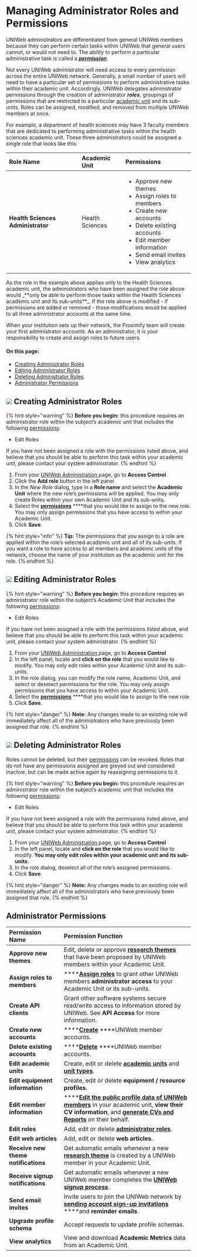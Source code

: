 # Managing Administrator Roles and Permissions

UNIWeb administrators are differentiated from general UNIWeb members because they can perform certain tasks within UNIWeb that general users cannot, or would not need to. The ability to perform a particular administrative task is called a [_**permission**_](managing-administrator-roles-and-permissions.md#administrator-permissions).

Not every UNIWeb administrator will need access to every permission across the entire UNIWeb network. Generally, a small number of users will need to have a particular set of permissions to perform administrative tasks within their academic unit. Accordingly, UNIWeb delegates administrator permissions through the creation of administrator _**roles**_, groupings of permissions that are restricted to a particular [academic unit](../academic-units/) and its sub-units. Roles can be assigned, modified, and removed from multiple UNIWeb members at once.

For example, a department of health sciences may have 3 faculty members that are dedicated to performing administrative tasks within the health sciences academic unit. These three administrators could be assigned a single role that looks like this:

<table>
  <thead>
    <tr>
      <th style="text-align:left">Role Name</th>
      <th style="text-align:left">Academic Unit</th>
      <th style="text-align:left">Permissions</th>
    </tr>
  </thead>
  <tbody>
    <tr>
      <td style="text-align:left"><b>Health Sciences Administrator</b>
      </td>
      <td style="text-align:left">Health Sciences</td>
      <td style="text-align:left">
        <ul>
          <li>Approve new themes</li>
          <li>Assign roles to members</li>
          <li>Create new accounts</li>
          <li>Delete existing accounts</li>
          <li>Edit member information</li>
          <li>Send email invites</li>
          <li>View analytics</li>
        </ul>
      </td>
    </tr>
  </tbody>
</table>As the role in the example above applies only to the Health Sciences academic unit, the administrators who have been assigned the role above would _**only be able to perform those tasks within the Health Sciences academic unit and its sub-units**_. If the role above is modified - if permissions are added or removed - those modifications would be applied to all three administrator accounts at the same time.

When your institution sets up their network, the Proximify team will create your first administrator accounts. As an administrator, it is your responsibility to create and assign roles to future users.

#### On this page:

* [Creating Administrator Roles](managing-administrator-roles-and-permissions.md#creating-administrator-roles)
* [Editing Administrator Roles](managing-administrator-roles-and-permissions.md#editing-administrator-roles)
* [Deleting Administrator Roles](managing-administrator-roles-and-permissions.md#deleting-administrator-roles)
* [Administrator Permissions](managing-administrator-roles-and-permissions.md#administrator-permissions)

## ![](../../.gitbook/assets/key.svg) Creating Administrator Roles

{% hint style="warning" %}
**Before you begin:** this procedure requires an administrator role within the subject’s academic unit that includes the following [permissions](managing-administrator-roles-and-permissions.md#administrator-permissions):

* Edit Roles

If you have not been assigned a role with the permissions listed above, and believe that you should be able to perform this task within your academic unit, please contact your system administrator.
{% endhint %}

1. From your [UNIWeb Administration ](../../navigating-uniweb/the-administration-page.md)page, go to **Access Control**
2. Click the **Add role** button in the left panel
3. In the _New Role_ dialog, type in a **Role name** and select the **Academic Unit** where the new role’s permissions will be applied. You may only create Roles within your own Academic Unit and its sub-units.
4. Select the [**permissions**](managing-administrator-roles-and-permissions.md#administrator-permissions) ****that you would like to assign to the new role. You may only assign permissions that you have access to within your Academic Unit.
5. Click **Save**.

{% hint style="info" %}
**Tip:** The permissions that you assign to a role are applied within the role’s selected academic unit and all of its sub-units. If you want a role to have access to all members and academic units of the network, choose the name of your institution as the academic unit for the role.
{% endhint %}

## ![](../../.gitbook/assets/key.svg) Editing Administrator Roles

{% hint style="warning" %}
**Before you begin:** this procedure requires an administrator role within the subject’s Academic Unit that includes the following [permissions](managing-administrator-roles-and-permissions.md#administrator-permissions):

* Edit Roles

If you have not been assigned a role with the permissions listed above, and believe that you should be able to perform this task within your academic unit, please contact your system administrator.
{% endhint %}

1. From your [UNIWeb Administration ](../../navigating-uniweb/the-administration-page.md)page, go to **Access Control**
2. In the left panel, locate and **click on the role** that you would like to modify. You may only edit roles within your Academic Unit and its sub-units.
3. In the role dialog, you can modify the role name, Academic Unit, and select or deselect permissions for the role. You may only assign permissions that you have access to within your Academic Unit.
4. Select the [**permissions**](managing-administrator-roles-and-permissions.md#administrator-permissions) ****that you would like to assign to the new role
5. Click **Save.**

{% hint style="danger" %}
**Note:** Any changes made to an existing role will immediately affect all of the administrators who have previously been assigned that role.
{% endhint %}

## ![](../../.gitbook/assets/key.svg) Deleting Administrator Roles

Roles cannot be deleted, but their [permissions](managing-administrator-roles-and-permissions.md#administrator-permissions) can be revoked. Roles that do not have any permissions assigned are greyed out and considered inactive, but can be made active again by reassigning permissions to it.

{% hint style="warning" %}
**Before you begin:** this procedure requires an administrator role within the subject’s academic unit that includes the following [permissions](managing-administrator-roles-and-permissions.md#administrator-permissions):

* Edit Roles

If you have not been assigned a role with the permissions listed above, and believe that you should be able to perform this task within your academic unit, please contact your system administrator.
{% endhint %}

1. From your [UNIWeb Administration ](../../navigating-uniweb/the-administration-page.md)page, go to **Access Control**
2. In the left panel, locate and **click on the role** that you would like to modify. **You may only edit roles within your academic unit and its sub-units.**
3. In the role dialog, deselect all of the role’s assigned permissions.
4. Click **Save**.

{% hint style="danger" %}
**Note:** Any changes made to an existing role will immediately affect all of the administrators who have previously been assigned that role.
{% endhint %}

## Administrator Permissions

| Permission Name | Permission Function |
| :--- | :--- |
| **Approve new themes** | Edit, delete or approve [**research themes**](../../networking-on-uniweb/research-themes/managing-research-themes.md) that have been proposed by UNIWeb members within your Academic Unit. |
| **Assign roles to members** | \*\*\*\*[**Assign roles**](managing-administrators.md) to grant other UNIWeb members **administrator access** to your Academic Unit or its sub-units. |
| **Create API clients** | Grant other software systems secure read/write access to information stored by UNIWeb. See **API Access** for more information. |
| **Create new accounts** | \*\*\*\*[**Create**](../account-management/account-creation.md#creating-uniweb-member-accounts-manually) ****UNIWeb member accounts. |
| **Delete existing accounts** | \*\*\*\*[**Delete**](../account-management/account-deletion.md#deleting-a-uniweb-members-account) ****UNIWeb member accounts. |
| **Edit academic units** | Create, edit or delete [**academic units**](../academic-units/managing-academic-units.md#create-an-academic-unit-manually) and [**unit types**](../academic-units/managing-academic-units.md#add-a-unit-type). |
| **Edit equipment information** | Create, edit or delete **equipment / resource profiles**. |
| **Edit member information** | \*\*\*\*[**Edit the public profile data of UNIWeb members**](../../networking-on-uniweb/filling-out-your-public-profile.md#filling-out-another-uniweb-members-public-profile) in your academic unit, **view their CV information**, and [**generate CVs and Reports**](../../your-academic-information/downloading-cvs-and-reports.md#downloading-member-cvs-and-reports) on their behalf. |
| **Edit roles** | Add, edit or delete [**administrator roles**](managing-administrator-roles-and-permissions.md). |
| **Edit web articles** | Add, edit or delete **web articles**. |
| **Receive new theme notifications** | Get automatic emails whenever a new [**research theme**](../../networking-on-uniweb/research-themes/managing-research-themes.md#approving-research-themes) is created by a UNIWeb member in your Academic Unit. |
| **Receive signup notifications** | Get automatic emails whenever a new UNIWeb member completes the [**UNIWeb signup process**](../account-management/account-creation.md). |
| **Send email invites** | Invite users to join the UNIWeb network by [**sending account sign-up invitations**](../account-management/account-creation.md#sending-account-activation-emails) ****and **reminder emails**. |
| **Upgrade profile schema** | Accept requests to update profile schemas. |
| **View analytics** | View and download **Academic Metrics** data from an Academic Unit. |

#### 

